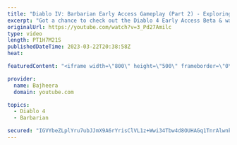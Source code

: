 ```yaml
---
title: "Diablo IV: Barbarian Early Access Gameplay (Part 2) - Exploring Build Variety & Tough Battles!"
excerpt: "Got a chance to check out the Diablo 4 Early Access Beta & wanted to share my first look at the game along with some epic ..."
originalUrl: https://youtube.com/watch?v=3_Pd27Amilc
type: video
length: PT1H7M21S
publishedDateTime: 2023-03-22T20:38:58Z
heat: 

featuredContent: "<iframe width=\"800\" height=\"500\" frameborder=\"0\" src=\"https://www.youtube.com/embed/3_Pd27Amilc\" allow=\"accelerometer; autoplay; encrypted-media; gyroscope; picture-in-picture\" allowfullscreen></iframe>"

provider:
  name: Bajheera
  domain: youtube.com

topics:
  - Diablo 4
  - Barbarian

secured: "IGVYbeZLplYru7ubJJmX9A6rYrisClVL1z+Wwi34Tbw4d8OUHAGq1TnrAlwnk1jfnbuBycHbvxhX/nVnVoFn0p11pNbZ34q1agdKwJ7aztdIs0ix4gUw/3yCQt8M63ZiNlx/o3oSj1a0HvWhhN3mupmDmz2TGfslFwywgfICjtD+Y0BAC0msU3M5WxImRU0mExY0/vwTsSgagbK1p1UUJ5Xng/rEn+QZRchuDiniGi0ZAtGAgtRa3g12Kv1CAAbFgVA0Nd4vSdK5Imt/XtN1Rev3pu/QsljojQGLsQEd7iXc97lNgdLXKaxHt4W3DHEe/Pr1ECiCJ29gx92mSMv6e74uj3HPzvH4AO72i4GetES7U2C6kWUriMsoPufGqaeWGj/ykWcQBlNj5F4mSHH9hPLJ95x4ceAJrzVadDvWB6E=;cUw5d3BOhn/KtUP128+vaw=="
---
```


